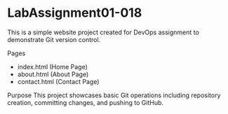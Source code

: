 # LabAssignment01-018

This is a simple website project created for DevOps assignment to demonstrate Git version control.

Pages
- index.html (Home Page)
- about.html (About Page)
- contact.html (Contact Page)

Purpose
This project showcases basic Git operations including repository creation, committing changes, and pushing to GitHub.
